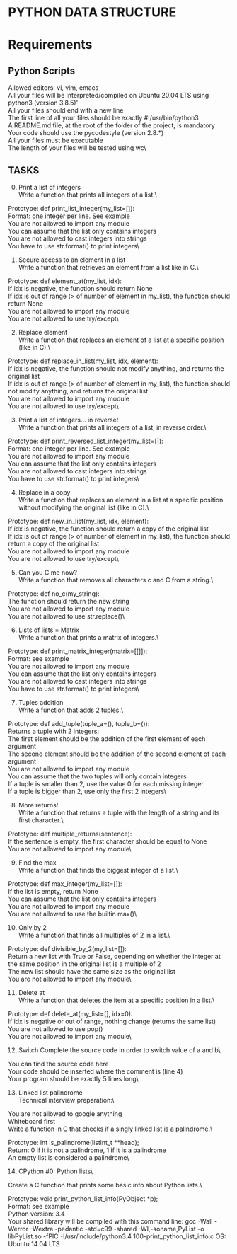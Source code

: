 # PYTHON DATA STRUCTURE

# Requirements
## Python Scripts
Allowed editors: vi, vim, emacs\
All your files will be interpreted/compiled on Ubuntu 20.04 LTS using python3 (version 3.8.5)'\
All your files should end with a new line\
The first line of all your files should be exactly #!/usr/bin/python3\
A README.md file, at the root of the folder of the project, is mandatory\
Your code should use the pycodestyle (version 2.8.*)\
All your files must be executable\
The length of your files will be tested using wc\

## TASKS
0. Print a list of integers\
   Write a function that prints all integers of a list.\

Prototype: def print_list_integer(my_list=[]):\
Format: one integer per line. See example\
You are not allowed to import any module\
You can assume that the list only contains integers\
You are not allowed to cast integers into strings\
You have to use str.format() to print integers\

1. Secure access to an element in a list\
   Write a function that retrieves an element from a list like in C.\

Prototype: def element_at(my_list, idx):\
If idx is negative, the function should return None\
If idx is out of range (> of number of element in my_list), the function should return None\
You are not allowed to import any module\
You are not allowed to use try/except\

2. Replace element\
 Write a function that replaces an element of a list at a specific position (like in C).\

Prototype: def replace_in_list(my_list, idx, element):\
If idx is negative, the function should not modify anything, and returns the original list\
If idx is out of range (> of number of element in my_list), the function should not modify anything, and returns the original list\
You are not allowed to import any module\
You are not allowed to use try/except\

3. Print a list of integers... in reverse!\
    Write a function that prints all integers of a list, in reverse order.\

Prototype: def print_reversed_list_integer(my_list=[]):\
Format: one integer per line. See example\
You are not allowed to import any module\
You can assume that the list only contains integers\
You are not allowed to cast integers into strings\
You have to use str.format() to print integers\

4. Replace in a copy\
   Write a function that replaces an element in a list at a specific position without modifying the original list (like in C).\

Prototype: def new_in_list(my_list, idx, element):\
If idx is negative, the function should return a copy of the original list\
If idx is out of range (> of number of element in my_list), the function should return a copy of the original list\
You are not allowed to import any module\
You are not allowed to use try/except\

5. Can you C me now?\
   Write a function that removes all characters c and C from a string.\

Prototype: def no_c(my_string):\
The function should return the new string\
You are not allowed to import any module\
You are not allowed to use str.replace()\

6. Lists of lists = Matrix\
   Write a function that prints a matrix of integers.\

Prototype: def print_matrix_integer(matrix=[[]]):\
Format: see example\
You are not allowed to import any module\
You can assume that the list only contains integers\
You are not allowed to cast integers into strings\
You have to use str.format() to print integers\

7. Tuples addition\
   Write a function that adds 2 tuples.\

Prototype: def add_tuple(tuple_a=(), tuple_b=()):\
Returns a tuple with 2 integers:\
The first element should be the addition of the first element of each argument\
The second element should be the addition of the second element of each argument\
You are not allowed to import any module\
You can assume that the two tuples will only contain integers\
If a tuple is smaller than 2, use the value 0 for each missing integer\
If a tuple is bigger than 2, use only the first 2 integers\

8. More returns!\
   Write a function that returns a tuple with the length of a string and its first character.\

Prototype: def multiple_returns(sentence):\
If the sentence is empty, the first character should be equal to None\
You are not allowed to import any module\

9. Find the max\
    Write a function that finds the biggest integer of a list.\

Prototype: def max_integer(my_list=[]):\
If the list is empty, return None\
You can assume that the list only contains integers\
You are not allowed to import any module\
You are not allowed to use the builtin max()\

10. Only by 2\
    Write a function that finds all multiples of 2 in a list.\

Prototype: def divisible_by_2(my_list=[]):\
Return a new list with True or False, depending on whether the integer at the same position in the original list is a multiple of 2\
The new list should have the same size as the original list\
You are not allowed to import any module\

11. Delete at\
    Write a function that deletes the item at a specific position in a list.\

Prototype: def delete_at(my_list=[], idx=0):\
If idx is negative or out of range, nothing change (returns the same list)\
You are not allowed to use pop()\
You are not allowed to import any module\

12. Switch
    Complete the source code in order to switch value of a and b\

You can find the source code here\
Your code should be inserted where the comment is (line 4)\
Your program should be exactly 5 lines long\

13. Linked list palindrome\
    Technical interview preparation:\

You are not allowed to google anything\
Whiteboard first\
Write a function in C that checks if a singly linked list is a palindrome.\

Prototype: int is_palindrome(listint_t **head);\
Return: 0 if it is not a palindrome, 1 if it is a palindrome\
An empty list is considered a palindrome\

14. CPython #0: Python lists\
   
Create a C function that prints some basic info about Python lists.\

Prototype: void print_python_list_info(PyObject *p);\
Format: see example\
Python version: 3.4\
Your shared library will be compiled with this command line: gcc -Wall -Werror -Wextra -pedantic -std=c99 -shared -Wl,-soname,PyList -o libPyList.so -fPIC -I/usr/include/python3.4 100-print_python_list_info.c
OS: Ubuntu 14.04 LTS 



